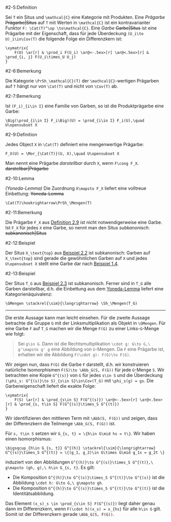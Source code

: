 #2-5:Definition

Sei `T` ein Situs und `\mathcal{C}` eine Kategorie mit Produkten. Eine *Prägarbe* ~~Prägarbe|Situs~~ auf `T` mit Werten in `\mathcal{C}` ist ein kontravarianter Funktor `F: \Cat(T)^\op \to\mathcal{C}`. Eine *Garbe* ~~Garbe|Situs~~ ist eine Prägarbe mit der Eigenschaft, dass für jede Überdeckung `(U_i\to U)_i\in\Cov(T)` die folgende Folge ein Differenzkern ist:

    \xymatrix{
        F(U) \ar[r] & \prod_i F(U_i) \ar@<-.5ex>[r] \ar@<.5ex>[r] & \prod_{i, j} F(U_i\times_U U_j)
    }

#2-6:Bemerkung

Die Kategorie `\PrSh_\mathcal{C}(T)` der `\mathcal{C}`-wertigen Prägarben auf `T` hängt nur von `\Cat(T)` und nicht von `\Cov(T)` ab.

#2-7:Bemerkung

Ist `(F_i)_{i\in I}` eine Familie von Garben, so ist die Produktprägarbe eine Garbe:

    \Big(\prod_{i\in I} F_i\Big)(U) = \prod_{i\in I} F_i(U),\quad U\opensubset X

#2-9:Definition

Jedes Object `X` in `\Cat(T)` definiert eine mengenwertige Prägarbe:

    F_X(U) = \Mor_{\Cat(T)}(U, X),\quad U\opensubset X

Man nennt eine Prägarbe *darstellbar* durch `X`, wenn `F\cong F_X`. ~~darstellbar|Prägarbe~~

#2-10:Lemma

*(Yoneda-Lemma)* Die Zuordnung `X\mapsto F_X` liefert eine volltreue Einbettung: ~~Yoneda-Lemma~~

    \Cat(T)\hookrightarrow\PrSh_\Mengen(T)

#2-11:Bemerkung

Die Prägarbe `F_X` aus [Definition 2.9](#2-9) ist nicht notwendigerweise eine Garbe. Ist `F_X` für jedes `X` eine Garbe, so nennt man den Situs *subkanonisch*. ~~subkanonisch|Situs~~

#2-12:Beispiel

Der Situs `X_\text{top}` aus [Beispiel 2.2](#2-2) ist subkanonisch: Garben auf `X_\text{top}` sind gerade die gewöhnlichen Garben auf `X` und jedes `U\opensubset X` stellt eine Garbe dar nach [Beispiel 1.4](#1-4).

#2-13:Beispiel

Der Situs `T_G` aus [Beispiel 2.3](#2-3) ist subkanonisch. Ferner sind in `T_G` alle Garben darstellbar, d.h. die Einbettung aus dem [Yoneda-Lemma](#2-10) liefert eine Kategorienäquivalenz:

    \GMengen \stackrel{\sim}{\longrightarrow} \Sh_\Mengen(T_G)

---

Die erste Aussage kann man leicht einsehen. Für die zweite Aussage betrachte die Gruppe `G` mit der Linksmultiplikation als Objekt in `\GMengen`. Für eine Garbe `F` auf `T_G` machen wir die Menge `F(G)` zu einer Links-`G`-Menge wie folgt:

> Sei `g\in G`. Dann ist die Rechtsmultiplikation `\cdot g: G\to G,\ g'\mapsto g' g` eine Abbildung von `G`-Mengen. Da `F` eine Prägarbe ist, erhalten wir die Abbildung `F(\cdot g): F(G)\to F(G)`.

Wir zeigen nun, dass `F(G)` die Garbe `F` darstellt, d.h. wir konstruieren natürliche Isomorphismen `F(S)\to \Abb_G(S, F(G))` für jede `G`-Menge `S`. Wir betrachten eine Kopie `G^{(s)}` von `G` für jedes `s\in S` und die Überdeckung `(\phi_s: G^{(s)}\to S)_{s\in S}\in\Cov(T_G)` mit `\phi_s(g) = gs`. Die Garbeneigenschaft liefert die exakte Folge:

    \xymatrix{
        F(S) \ar[r] & \prod_{s\in S} F(G^{(s)}) \ar@<-.5ex>[r] \ar@<.5ex>[r] & \prod_{s, t\in S} F(G^{(s)}\times_S G^{(t)})
    }

Wir identifizieren den mittleren Term mit `\Abb(S, F(G))` und zeigen, dass der Differenzkern die Teilmenge `\Abb_G(S, F(G))` ist.

Für `s, t\in S` setzen wir `G_{s, t} = \{h\in G\mid hs = t\}`. Wir haben einen Isomorphismus:

    \bigsqcup_{h\in G_{s, t}} G^{(h)} \stackrel{\sim}{\longrightarrow} G^{(s)}\times_S G^{(t)} = \{(g_1, g_2)\in G\times G\mid g_1s = g_2t \}

induziert von den Abbildungen `G^{(h)}\to G^{(s)}\times_S G^{(t)},\ g\mapsto (gh, g),\ h\in G_{s, t}`. Es gilt:

* Die Komposition `G^{(h)}\to G^{(s)}\times_S G^{(t)}\to G^{(s)}` ist die Abbildung `\cdot h: G\to G,\ g\mapsto gh`.
* Die Komposition `G^{(h)}\to G^{(s)}\times_S G^{(t)}\to G^{(t)}` ist die Identitätsabbildung.

Das Element `(x_s)_s \in \prod_{s\in S} F(G^{(s)})` liegt daher genau dann im Differenzkern, wenn `F(\cdot h)(x_s) = x_{hs}` für alle `h\in G` gilt. Somit ist der Differenzkern gerade `\Abb_G(S, F(G))`.
